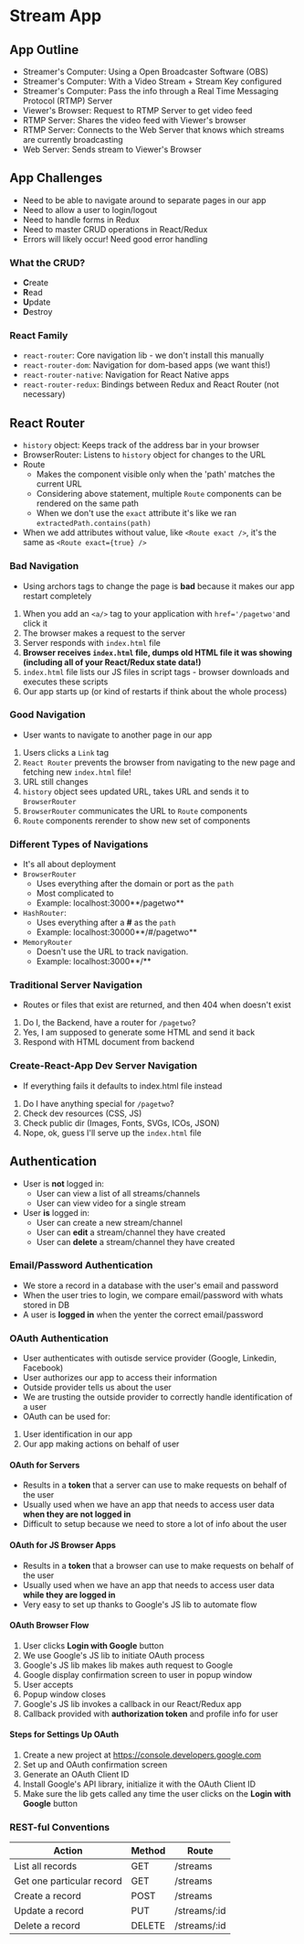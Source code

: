 # Stream App

## App Outline

- Streamer's Computer: Using a Open Broadcaster Software (OBS)
- Streamer's Computer: With a Video Stream + Stream Key configured
- Streamer's Computer: Pass the info through a Real Time Messaging Protocol (RTMP) Server
- Viewer's Browser: Request to RTMP Server to get video feed
- RTMP Server: Shares the video feed with Viewer's browser
- RTMP Server: Connects to the Web Server that knows which streams are currently broadcasting
- Web Server: Sends stream to Viewer's Browser

## App Challenges

- Need to be able to navigate around to separate pages in our app
- Need to allow a user to login/logout
- Need to handle forms in Redux
- Need to master CRUD operations in React/Redux
- Errors will likely occur! Need good error handling

### What the CRUD?

- **C**reate
- **R**ead
- **U**pdate
- **D**estroy

### React Family

- `react-router`: Core navigation lib - we don't install this manually
- `react-router-dom`: Navigation for dom-based apps (we want this!)
- `react-router-native`: Navigation for React Native apps
- `react-router-redux`: Bindings between Redux and React Router (not necessary)

## React Router

- `history` object: Keeps track of the address bar in your browser
- BrowserRouter: Listens to `history` object for changes to the URL
- Route
  - Makes the component visible only when the 'path' matches the current URL
  - Considering above statement, multiple `Route` components can be rendered on the same path
  - When we don't use the `exact` attribute it's like we ran `extractedPath.contains(path)`
- When we add attributes without value, like `<Route exact />`, it's the same as `<Route exact={true} />`

### Bad Navigation

- Using archors tags to change the page is **bad** because it makes our app restart completely

1. When you add an `<a/>` tag to your application with `href='/pagetwo'`and click it
2. The browser makes a request to the server
3. Server responds with `index.html` file
4. **Browser receives `index.html` file, dumps old HTML file it was showing (including all of your React/Redux state data!)**
5. `index.html` file lists our JS files in script tags - browser downloads and executes these scripts
6. Our app starts up (or kind of restarts if think about the whole process)

### Good Navigation

- User wants to navigate to another page in our app

1. Users clicks a `Link` tag
2. `React Router` prevents the browser from navigating to the new page and fetching new `index.html` file!
3. URL still changes
4. `history` object sees updated URL, takes URL and sends it to `BrowserRouter`
5. `BrowserRouter` communicates the URL to `Route` components
6. `Route` components rerender to show new set of components

### Different Types of Navigations

- It's all about deployment
- `BrowserRouter`
  - Uses everything after the domain or port as the `path`
  - Most complicated to
  - Example: localhost:3000**/pagetwo**
- `HashRouter`:
  - Uses everything after a **#** as the `path`
  - Example: localhost:30000**/#/pagetwo**
- `MemoryRouter`
  - Doesn't use the URL to track navigation.
  - Example: localhost:3000**/**

### Traditional Server Navigation

- Routes or files that exist are returned, and then 404 when doesn't exist

1. Do I, the Backend, have a router for `/pagetwo`?
2. Yes, I am supposed to generate some HTML and send it back
3. Respond with HTML document from backend

### Create-React-App Dev Server Navigation

- If everything fails it defaults to index.html file instead

1. Do I have anything special for `/pagetwo`?
2. Check dev resources (CSS, JS)
3. Check public dir (Images, Fonts, SVGs, ICOs, JSON)
4. Nope, ok, guess I'll serve up the `index.html` file

## Authentication

- User is **not** logged in:
  - User can view a list of all streams/channels
  - User can view video for a single stream
- User **is** logged in:
  - User can create a new stream/channel
  - User can **edit** a stream/channel they have created
  - User can **delete** a stream/channel they have created

### Email/Password Authentication

- We store a record in a database with the user's email and password
- When the user tries to login, we compare email/password with whats stored in DB
- A user is **logged in** when the yenter the correct email/password

### OAuth Authentication

- User authenticates with outisde service provider (Google, Linkedin, Facebook)
- User authorizes our app to access their information
- Outside provider tells us about the user
- We are trusting the outside provider to correctly handle identification of a user
- OAuth can be used for:

1. User identification in our app
2. Our app making actions on behalf of user

#### OAuth for Servers

- Results in a **token** that a server can use to make requests on behalf of the user
- Usually used when we have an app that needs to access user data **when they are not logged in**
- Difficult to setup because we need to store a lot of info about the user

#### OAuth for JS Browser Apps

- Results in a **token** that a browser can use to make requests on behalf of the user
- Usually used when we have an app that needs to access user data **while they are logged in**
- Very easy to set up thanks to Google's JS lib to automate flow

#### OAuth Browser Flow

1. User clicks **Login with Google** button
2. We use Google's JS lib to initiate OAuth process
3. Google's JS lib makes lib makes auth request to Google
4. Google display confirmation screen to user in popup window
5. User accepts
6. Popup window closes
7. Google's JS lib invokes a callback in our React/Redux app
8. Callback provided with **authorization token** and profile info for user

#### Steps for Settings Up OAuth
1. Create a new project at https://console.developers.google.com
2. Set up and OAuth confirmation screen
3. Generate an OAuth Client ID
4. Install Google's API library, initialize it with the OAuth Client ID
5. Make sure the lib gets called any time the user clicks on the **Login with Google** button

### REST-ful Conventions
| Action | Method | Route |
|---------------------------|--------|--------------|
| List all records | GET | /streams |
| Get one particular record | GET | /streams |
| Create a record | POST | /streams |
| Update a record | PUT | /streams/:id |
| Delete a record | DELETE | /streams/:id |